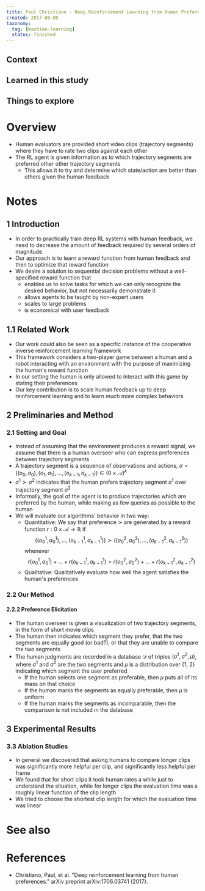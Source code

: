 ```yaml
---
title: Paul Christiano - Deep Reinforcement Learning from Human Preferences (2017)
created: 2017-08-05
taxonomy:
  tag: [machine-learning]
  status: finished
---
```


## Context

## Learned in this study

## Things to explore

# Overview
* Human evaluators are provided short video clips (trajectory segments) where they have to rate two clips against each other
* The RL agent is given information as to which trajectory segments are preferred other other trajectory segments
	* This allows it to try and determine which state/action are better than others given the human feedback

# Notes
## 1 Introduction
* In order to practically train deep RL systems with human feedback, we need to decrease the amount of feedback required by several orders of magnitude
* Our approach is to learn a reward function from human feedback and then to optimize that reward function
* We desire a solution to sequential decision problems without a well-specified reward function that
	* enables us to solve tasks for which we can only recognize the desired behavior, but not necessarily demonstrate it
	* allows agents to be taught by non-expert users
	* scales to large problems
	* is economical with user feedback

## 1.1 Related Work
* Our work could also be seen as a specific instance of the cooperative inverse reinforcement learning framework
* This framework considers a two-player game between a human and a robot interacting with an environment with the purpose of maximizing the human's reward function
* In our setting the human is only allowed to interact with this game by stating their preferences
* Our key contribution is to scale human feedback up to deep reinforcement learning and to learn much more complex behaviors

## 2 Preliminaries and Method
### 2.1 Setting and Goal
* Instead of assuming that the environment produces a reward signal, we assume that there is a human overseer who can express preferences between trajectory segments
* A trajectory segment is a sequence of observations and actions, $\sigma = ((o_0, a_0), (o_1, a_1), \dots, (o_{k-1}, a_{k-1})) \in (\mathcal{0} \times \mathcal{A})^k$
* $\sigma^1 \succ \sigma^2$ indicates that the human prefers trajectory segment $\sigma^1$ over trajectory segment $\sigma^2$
* Informally, the goal of the agent is to produce trajectories which are preferred by the human, while making as few queries as possible to the human
* We will evaluate our algorithms' behavior in two way:
	* Quantitative: We say that preference $\succ$ are generated by a reward function $r: \mathcal{0} \times \mathcal{A} \rightarrow \mathbb{R}$ if
$$
((o_0^1, a_0^1), \dots, (o_{k-1}^1, a_{k-1}^1)) \succ ((o_0^2, a_0^2), \dots, (o_{k-1}^2, a_{k-1}^2))
$$
whenever
$$
r(o_0^1, a_0^1) + \dots + r(o_{k-1}^1, a_{k-1}^1) > r(o_0^2, a_0^2) + \dots + r(o_{k-1}^2, a_{k-1}^2)
$$
	* Qualitative: Qualitatively evaluate how well the agent satisfies the human's preferences

### 2.2 Our Method
#### 2.2.2 Preference Elicitation
* The human overseer is given a visualization of two trajectory segments, in the form of short movie clips
* The human then indicates which segment they prefer, that the two segments are equally good (or bad?), or that they are unable to compare the two segments
* The human judgments are recorded in a database $\mathcal{D}$ of triples $(\sigma^1, \sigma^2, \mu)$, where $\sigma^1$ and $\sigma^2$ are the two segments and $\mu$ is a distribution over {1, 2} indicating which segment the user preferred
	* If the human selects one segment as preferable, then $\mu$ puts all of its mass on that choice
	* If the human marks the segments as equally preferable, then $\mu$ is uniform
	* If the human marks the segments as incomparable, then the comparison is not included in the database

## 3 Experimental Results
### 3.3 Ablation Studies
* In general we discovered that asking humans to compare longer clips was significantly more helpful per clip, and significantly less helpful per frame
* We found that for short clips it took human rates a while just to understand the situation, while for longer clips the evaluation time was a roughly linear function of the clip length
* We tried to choose the shortest clip length for which the evaluation time was linear

# See also

# References
* Christiano, Paul, et al. "Deep reinforcement learning from human preferences." arXiv preprint arXiv:1706.03741 (2017).
